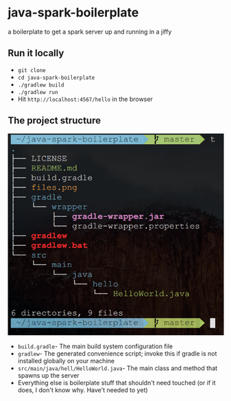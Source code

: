 # java-spark-boilerplate
a boilerplate to get a spark server up and running in a jiffy

## Run it locally
- `git clone`
- `cd java-spark-boilerplate`
- `./gradlew build`
- `./gradlew run`
- Hit `http://localhost:4567/hello` in the browser

## The project structure

![tree](./files.png)

- `build.gradle`- The main build system configuration file
- `gradlew`- The generated convenience script; invoke this if gradle is not installed globally on your machine
- `src/main/java/hell/HelloWorld.java`- The main class and method that spawns up the server
- Everything else is boilerplate stuff that shouldn't need touched (or if it does, I don't know why. Have't needed to yet)
